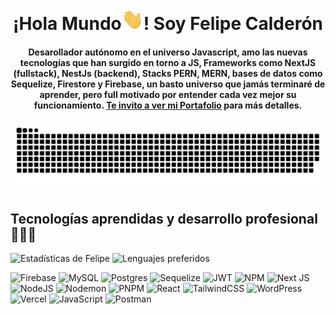 <div align="center">
<h1 align="center">¡Hola Mundo<img width="35" src="https://github.com/1999AZZAR/1999AZZAR/blob/main/resources/img/waving.gif">! Soy Felipe Calderón</h1>
<h4 align="center">Desarollador autónomo en el universo Javascript, amo las nuevas tecnologías que han surgido en torno a JS, Frameworks como NextJS (fullstack), NestJs (backend), Stacks PERN, MERN, bases de datos como Sequelize, Firestore y Firebase, un basto universo que jamás terminaré de aprender, pero full motivado por entender cada vez mejor su funcionamiento. <a href="https://felipecalderon.vercel.app" target="_blank">Te invito a ver mi Portafolio</a> para más detalles.</h4>
</div>

<div align="center">
  <a href="https://felipecalderon.vercel.app/">
  <img  src="https://github.com/felipecalderon/felipecalderon/blob/main/public/grid-snake.svg"
       alt="snake" /></a>
</div>

## Tecnologías aprendidas y desarrollo profesional👨🏻‍💻
![Estadísticas de Felipe](https://github-readme-stats.vercel.app/api?username=felipecalderon&show_icons=true&theme=transparent)
![Lenguajes preferidos](https://github-readme-stats.vercel.app/api/top-langs/?username=felipecalderon&hide=html,php)


![Firebase](https://img.shields.io/badge/Firebase-039BE5?style=for-the-badge&logo=Firebase&logoColor=white)
![MySQL](https://img.shields.io/badge/mysql-%2300f.svg?style=for-the-badge&logo=mysql&logoColor=white)
![Postgres](https://img.shields.io/badge/postgres-%23316192.svg?style=for-the-badge&logo=postgresql&logoColor=white)
![Sequelize](https://img.shields.io/badge/Sequelize-52B0E7?style=for-the-badge&logo=Sequelize&logoColor=white)
![JWT](https://img.shields.io/badge/JWT-black?style=for-the-badge&logo=JSON%20web%20tokens)
![NPM](https://img.shields.io/badge/NPM-%23CB3837.svg?style=for-the-badge&logo=npm&logoColor=white)
![Next JS](https://img.shields.io/badge/Next-black?style=for-the-badge&logo=next.js&logoColor=white)
![NodeJS](https://img.shields.io/badge/node.js-6DA55F?style=for-the-badge&logo=node.js&logoColor=white)
![Nodemon](https://img.shields.io/badge/NODEMON-%23323330.svg?style=for-the-badge&logo=nodemon&logoColor=%BBDEAD)
![PNPM](https://img.shields.io/badge/pnpm-%234a4a4a.svg?style=for-the-badge&logo=pnpm&logoColor=f69220)
![React](https://img.shields.io/badge/react-%2320232a.svg?style=for-the-badge&logo=react&logoColor=%2361DAFB)
![TailwindCSS](https://img.shields.io/badge/tailwindcss-%2338B2AC.svg?style=for-the-badge&logo=tailwind-css&logoColor=white)
![WordPress](https://img.shields.io/badge/WordPress-%23117AC9.svg?style=for-the-badge&logo=WordPress&logoColor=white)
![Vercel](https://img.shields.io/badge/vercel-%23000000.svg?style=for-the-badge&logo=vercel&logoColor=white)
![JavaScript](https://img.shields.io/badge/javascript-%23323330.svg?style=for-the-badge&logo=javascript&logoColor=%23F7DF1E)
![Postman](https://img.shields.io/badge/Postman-FF6C37?style=for-the-badge&logo=postman&logoColor=white)
